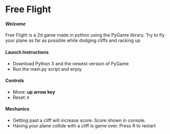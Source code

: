 # Free Flight
#### _Welcome_
Free Flight is a 2d game made in python using the PyGame library. Try to fly your plane as far as possible while dodging cliffs and racking up 

#### Launch Instructions
- Download Python 3 and the newest version of PyGame
- Run the main.py script and enjoy
#### Controls

- Move: **up arrow key**
- Reset: **r**

#### Mechanics
- Getting past a cliff will increase score. Score shown in console.
- Having your plane collide with a cliff is game over. Press R to restart